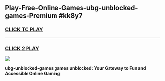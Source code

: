 
## Play-Free-Online-Games-ubg-unblocked-games-Premium #kk8y7
<h3>
<a href="https://premium.freeplayer.one?title=ubg-unblocked-games&ref=8M">CLICK TO PLAY</a></h3>
<hr>

<h3>
<a href="https://premium.freeplayer.one?title=ubg-unblocked-games&ref=8M">CLICK 2 PLAY</a>
  
</h3>

<a href="https://premium.freeplayer.one?title=ubg-unblocked-games&ref=8M"><img src="https://clearcache.store/games.png"></a>


**ubg-unblocked-games games unblocked: Your Gateway to Fun and Accessible Online Gaming**
